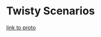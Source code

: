 # Twisty Scenarios

[link to proto](https://github.com/graham-evans/AISandbox-Server/blob/main/src/main/proto/Twisty.proto)